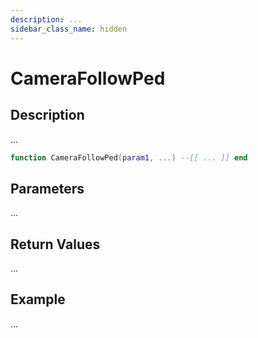 ```yaml
---
description: ...
sidebar_class_name: hidden
---
```


# CameraFollowPed

## Description

...

```lua
function CameraFollowPed(param1, ...) --[[ ... ]] end
```

## Parameters

...

## Return Values

...

## Example

...

